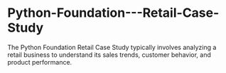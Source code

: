 # Python-Foundation---Retail-Case-Study
The Python Foundation Retail Case Study typically involves analyzing a retail business to understand its sales trends, customer behavior, and product performance.

